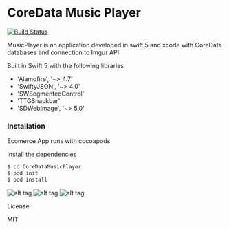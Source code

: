 # CoreData Music Player



[![Build Status](https://travis-ci.org/joemccann/dillinger.svg?branch=master)](https://travis-ci.org/joemccann/dillinger)

MusicPlayer is an application developed in swift 5 and xcode with CoreData databases and connection to Imgur API

Built in Swift 5 with the following libraries

  - 'Alamofire', '~> 4.7'
  - 'SwiftyJSON', '~> 4.0'
  - 'SWSegmentedControl'
  - 'TTGSnackbar'
  - 'SDWebImage', '~> 5.0'

### Installation

Ecomerce App runs with cocoapods

Install the dependencies

```sh
$ cd CoreDataMusicPlayer
$ pod init
$ pod install
```

 ![alt tag](https://res.cloudinary.com/dstpgxcdm/image/upload/c_scale,h_508,q_69/v1593624217/Foto_30-06-20_0_10_28_lujenp.png)
 ![alt tag](https://res.cloudinary.com/dstpgxcdm/image/upload/c_scale,h_510/v1593624041/Foto_30-06-20_0_10_35_bg315u.png)
 ![alt tag](https://res.cloudinary.com/dstpgxcdm/image/upload/c_scale,h_510/v1593624040/Foto_30-06-20_0_10_05_xuisq5.png)
  

License

MIT
